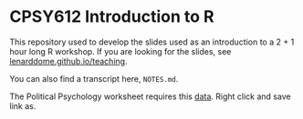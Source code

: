 # CPSY612 Introduction to R

This repository used to develop the slides used as an introduction to a 2 + 1 hour long R workshop.
If you are looking for the slides, see [lenarddome.github.io/teaching](https://lenarddome.github.io/dclin-stats).

You can also find a transcript here, `NOTES.md`.

The Political Psychology worksheet requires this [data](https://raw.githubusercontent.com/lenarddome/dclin-stats/main/data/brexit-all.csv). Right click and save link as.
